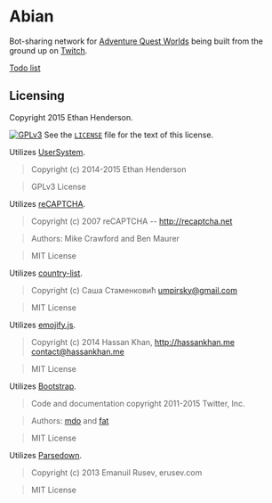 # Abian
Bot-sharing network for [Adventure Quest Worlds](htpp://aq.com) being built from the ground up on [Twitch](https://twitch.tv/zbee_).

[Todo list](https://trello.com/b/deYLVjNm)

## Licensing
Copyright 2015 Ethan Henderson.

[![GPLv3](https://www.gnu.org/graphics/gplv3-127x51.png)](http://www.gnu.org/copyleft/gpl.html)
See the [`LICENSE`](https://github.com/Zbee/Abian/blob/master/LICENSE) file for the text of this license.

Utilizes [UserSystem](https://github.com/zbee/usersystem).

> Copyright (c) 2014-2015 Ethan Henderson

> GPLv3 License

Utilizes [reCAPTCHA](http://recaptcha.net).

> Copyright (c) 2007 reCAPTCHA -- http://recaptcha.net

> Authors: Mike Crawford and Ben Maurer

> MIT License

Utilizes [country-list](https://github.com/umpirsky/country-list).

> Copyright (c) Саша Стаменковић <umpirsky@gmail.com>

> MIT License

Utilizes [emojify.js](https://github.com/hassankhan/emojify.js/).

> Copyright (c) 2014 Hassan Khan, http://hassankhan.me contact@hassankhan.me

> MIT License

Utilizes [Bootstrap](https://github.com/twbs/bootstrap).

> Code and documentation copyright 2011-2015 Twitter, Inc.

> Authors: [mdo](http://github.com/mdo) and [fat](http://github.com/fat)

> MIT License

Utilizes [Parsedown](https://github.com/erusev/parsedown).

> Copyright (c) 2013 Emanuil Rusev, erusev.com

> MIT License
